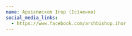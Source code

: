 ```yaml
---
name: Архієпископ Ігор (Ісіченко)
social_media_links:
  - https://www.facebook.com/archbishop.ihor
---
```

